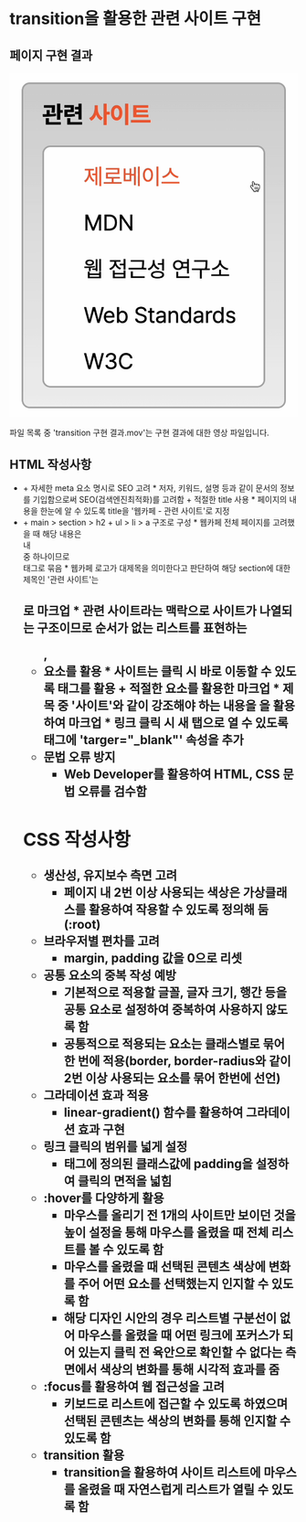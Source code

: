 # transition을 활용한 관련 사이트 구현

## 페이지 구현 결과
![trnasition 효과 진행](image.png)

  파일 목록 중 'transition 구현 결과.mov'는 구현 결과에 대한 영상 파일입니다.

## HTML 작성사항
- <head>
  + 자세한 meta 요소 명시로 SEO 고려
    * 저자, 키워드, 설명 등과 같이 문서의 정보를 기입함으로써 SEO(검색엔진최적화)를 고려함
  + 적절한 title 사용
    * 페이지의 내용을 한눈에 알 수 있도록 title을 '웹카페 - 관련 사이트'로 지정
- <body>
  + main > section > h2 + ul > li > a 구조로 구성
    * 웹카페 전체 페이지를 고려했을 때 해당 내용은 <main> 내 <section> 중 하나이므로 <section> 태그로 묶음
    * 웹카페 로고가 대제목을 의미한다고 판단하여 해당 section에 대한 제목인 '관련 사이트'는 <h2>로 마크업
    * 관련 사이트라는 맥락으로 사이트가 나열되는 구조이므로 순서가 없는 리스트를 표현하는 <ul>, <li> 요소를 활용
    * 사이트는 클릭 시 바로 이동할 수 있도록 <a> 태그를 활용
  + 적절한 요소를 활용한 마크업
    * 제목 중 '사이트'와 같이 강조해야 하는 내용을 <strong>을 활용하여 마크업
    * 링크 클릭 시 새 탭으로 열 수 있도록 <a> 태그에 'targer="_blank"' 속성을 추가
- 문법 오류 방지
  * Web Developer를 활용하여 HTML, CSS 문법 오류를 검수함


## CSS 작성사항
- 생산성, 유지보수 측면 고려
  * 페이지 내 2번 이상 사용되는 색상은 가상클래스를 활용하여 작용할 수 있도록 정의해 둠(:root)
- 브라우저별 편차를 고려
  * margin, padding 값을 0으로 리셋
- 공통 요소의 중복 작성 예방
  * 기본적으로 적용할 글꼴, 글자 크기, 행간 등을 공통 요소로 설정하여 중복하여 사용하지 않도록 함 
  * 공통적으로 적용되는 요소는 클래스별로 묶어 한 번에 적용(border, border-radius와 같이 2번 이상 사용되는 요소를 묶어 한번에 선언)  
- 그라데이션 효과 적용
  * linear-gradient() 함수를 활용하여 그라데이션 효과 구현
- 링크 클릭의 범위를 넓게 설정
  * <a> 태그에 정의된 클래스값에 padding을 설정하여 클릭의 면적을 넓힘
- :hover를 다양하게 활용
  * 마우스를 올리기 전 1개의 사이트만 보이던 것을 높이 설정을 통해 마우스를 올렸을 때 전체 리스트를 볼 수 있도록 함
  * 마우스를 올렸을 때 선택된 콘텐츠 색상에 변화를 주어 어떤 요소를 선택했는지 인지할 수 있도록 함
  * 해당 디자인 시안의 경우 리스트별 구분선이 없어 마우스를 올렸을 때 어떤 링크에 포커스가 되어 있는지 클릭 전 육안으로 확인할 수 없다는 측면에서 색상의 변화를 통해 시각적 효과를 줌
- :focus를 활용하여 웹 접근성을 고려
  * 키보드로 리스트에 접근할 수 있도록 하였으며 선택된 콘텐츠는 색상의 변화를 통해 인지할 수 있도록 함
- transition 활용
  * transition을 활용하여 사이트 리스트에 마우스를 올렸을 때 자연스럽게 리스트가 열릴 수 있도록 함